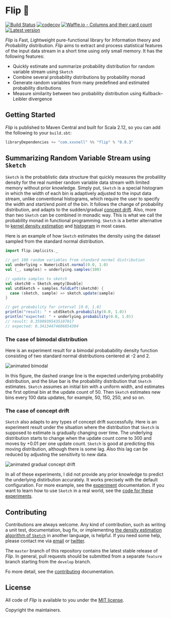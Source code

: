 # Flip 🎲

[![Build Status](https://travis-ci.org/xxxnell/flip.svg?branch=master)](https://travis-ci.org/xxxnell/flip)
[![codecov](https://codecov.io/gh/xxxnell/flip/branch/master/graph/badge.svg)](https://codecov.io/gh/xxxnell/flip)
[![Waffle.io - Columns and their card count](https://badge.waffle.io/xxxnell/flip.svg?columns=to%20do)](https://waffle.io/xxxnell/flip)
[![Latest version](https://index.scala-lang.org/xxxnell/flip/flip/latest.svg)](https://index.scala-lang.org/xxxnell/flip/flip)


*Flip* is *F*ast, *L*ightweight pure-functional library for *I*nformation theory and *P*robability distribution. *Flip* aims to extract and process statistical features of the input data stream in a short time using only small memory. It has the following features:

* Quickly estimate and summarize probability distribution for random variable stream using `Sketch`
* Combine several probability distributions by probability monad
* Generate random variables from many predefined and estimated probability disributions 
* Measure similarity between two probability distribution using Kullback–Leibler divergence


## Getting Started

*Flip* is published to Maven Central and built for Scala 2.12, so you can add the following to your `build.sbt`:

``` scala
libraryDependencies += "com.xxxnell" %% "flip" % "0.0.3"
```


## Summarizing Random Variable Stream using `Sketch`

`Sketch` is the probablistic data structure that quickly measures the probalility density for the real number random variable data stream with limited memory without prior knowledge. Simply put, `Sketch` is a special histogram in which the width of each bin is adaptively adjusted to the input data stream, unlike conventional histograms, which require the user to specify the width and start/end point of the bin. It follows the change of probability distribution, and adapts to the sudden/gradual [concept drift](https://en.wikipedia.org/wiki/Concept_drift). Also, more than two `Sketch` can be combined in monadic way. This is what we call the probability monad in functional programming. `Sketch` is a better alternative to [kernel density estimation](https://en.wikipedia.org/wiki/Kernel_density_estimation) and [histogram](https://en.wikipedia.org/wiki/Histogram) in most cases.

Here is an example of how `Sketch` estimates the density using the dataset sampled from the standard normal distribution.

``` scala 
import flip.implicits._

// get 100 random variables from standard normal distribution
val underlying = NumericDist.normal(0.0, 1.0)
val (_, samples) = underlying.samples(100)

// update samples to sketch
val sketch0 = Sketch.empty[Double]
val utdSketch = samples.foldLeft(sketch0) {
  case (sketch, sample) => sketch.update(sample)
}

// get probability for interval [0.0, 1.0]
println("result: " + utdSketch.probability(0.0, 1.0))
println("expected: " + underlying.probability(0.0, 1.0))
// result: 0.35909395435107017
// expected: 0.34134474606854304
```


### The case of bimodal distribution

Here is an experiment result for a bimodal probabability density function consisting of two standard normal distributions centered at -2 and 2.

![animated bimodal](./flip-docs/resources/experiments/basic-bimodal-histo.gif)

In this figure, the dashed orange line is the expected underlying probability distribution, and the blue bar is the probability distribution that `Sketch` estimates. `Sketch` assumes an initial bin with a uniform width, and estimates the first optimal bin at the update count of 50. Then `Sketch` estimates new bins every 100 data updates, for example, 50, 150, 250, and so on.


### The case of concept drift

`Sketch` also adapts to any types of concept drift successfully. Here is an experiment result under the situation where the distribution that `Sketch` is supposed to estimate is gradually changing over time. The underlying distribution starts to change when the update count come to 300 and moves by +0.01 per one update count. `Sketch` is good at predicting this moving distribution, although there is some lag. Also this lag can be reduced by adjusting the sensitivity to new data.

![animated gradual concept drift](./flip-docs/resources/experiments/gradual-cd-normal-histo.gif)

In all of these experiments, I did not provide any prior knowledge to predict the underlying distirbution accurately. It works precisely with the default configuration. For more example, see the [experiment](./flip-docs/experiment.md) documentation. If you want to learn how to use `Sketch` in a real world, see the [code for these experiments](./flip-bench/src/main/scala/flip/experiment).


## Contributing

Contributions are always welcome. Any kind of contribution, such as writing a unit test, documentation, bug fix, or implementing [the density estimation algorithm of `Sketch`](./flip-docs/algorithm.md) in another language, is helpful. If you need some help, please contact me via [email](mailto:xxxxxnell@gmail.com) or [twitter](https://twitter.com/xxxnell).

The `master` branch of this repository contains the latest stable release of *Flip*. In general, pull requests should be submitted from a separate `feature` branch starting from the `develop` branch. 

Fo more detail, see the [contributing](./CONTRIBUTING.md) documentation.


## License

All code of *Flip* is available to you under the [MIT license](./LICENSE). 

Copyright the maintainers.

